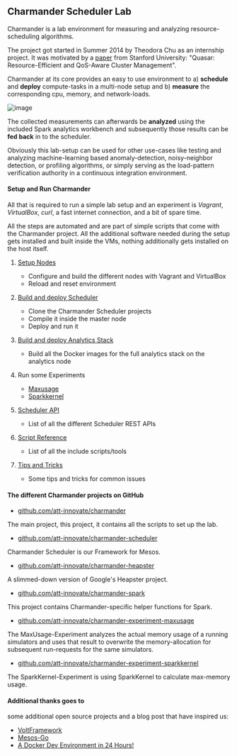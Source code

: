 Charmander Scheduler Lab
------------------------

Charmander is a lab environment for measuring and analyzing resource-scheduling algorithms.

The project got started in Summer 2014 by Theodora Chu as an internship project. It was motivated by a [paper][18] from
Stanford University: "Quasar: Resource-Efficient and QoS-Aware Cluster Management".

Charmander at its core provides an easy to use environment to a) **schedule** and **deploy** compute-tasks in a multi-node setup
and b) **measure** the corresponding cpu, memory, and network-loads.

![image](https://github.com/att-innovate/charmander/blob/master/docs/assets/CharmanderSchedulerLab.png?raw=true)

The collected measurements can afterwards be **analyzed** using the included Spark analytics workbench and subsequently
those results can be **fed back** in to the scheduler.

Obviously this lab-setup can be used for other use-cases like testing and analyzing machine-learning based anomaly-detection,
noisy-neighbor detection, or profiling algorithms, or simply serving as the load-pattern verification authority in a continuous integration environment.

#### Setup and Run Charmander

All that is required to run a simple lab setup and an experiment is _Vagrant_, _VirtualBox_, _curl_, a fast internet connection,
and a bit of spare time.

All the steps are automated and are part of simple scripts that come with the Charmander project. All the additional
software needed during the setup gets installed and built inside the VMs, nothing additionally gets installed on
the host itself.

1. [Setup Nodes][5]

    - Configure and build the different nodes with Vagrant and VirtualBox
    - Reload and reset environment

2. [Build and deploy Scheduler][6]

    - Clone the Charmander Scheduler projects
    - Compile it inside the master node
    - Deploy and run it

3. [Build and deploy Analytics Stack][8]

    - Build all the Docker images for the full analytics stack on the analytics node

4. Run some Experiments

    - [Maxusage][9]
    - [Sparkkernel][10]

5. [Scheduler API][12]

    - List of all the different Scheduler REST APIs

6. [Script Reference][13]

    - List of all the include scripts/tools

7. [Tips and Tricks][14]

    - Some tips and tricks for common issues



#### The different Charmander projects on GitHub


- [github.com/att-innovate/charmander][1]

The main project, this project, it contains all the scripts to set up the lab.

- [github.com/att-innovate/charmander-scheduler][2]

Charmander Scheduler is our Framework for Mesos.

- [github.com/att-innovate/charmander-heapster][3]

A slimmed-down version of Google's Heapster project.

- [github.com/att-innovate/charmander-spark][4]

This project contains Charmander-specific helper functions for Spark.

- [github.com/att-innovate/charmander-experiment-maxusage][9]

The MaxUsage-Experiment analyzes the actual memory usage of a running simulators
and uses that result to overwrite the memory-allocation for subsequent run-requests for the same simulators.

- [github.com/att-innovate/charmander-experiment-sparkkernel][10]

The SparkKernel-Experiment is using SparkKernel to calculate max-memory usage.


#### Additional thanks goes to

some additional open source projects and a blog post that have inspired us:
- [VoltFramework][15]
- [Mesos-Go][16]
- [A Docker Dev Environment in 24 Hours!][17]


[1]: https://github.com/att-innovate/charmander
[2]: https://github.com/att-innovate/charmander-scheduler
[3]: https://github.com/att-innovate/charmander-heapster
[4]: https://github.com/att-innovate/charmander-spark
[5]: https://github.com/att-innovate/charmander/blob/master/docs/SETUPNODES.md
[6]: https://github.com/att-innovate/charmander/blob/master/docs/SETUPSCHEDULER.md
[7]: https://github.com/att-innovate/charmander/blob/master/docs/SETUPSIMULATOR.md
[8]: https://github.com/att-innovate/charmander/blob/master/docs/SETUPANALYTICS.md
[9]: https://github.com/att-innovate/charmander-experiment-maxusage
[10]: https://github.com/att-innovate/charmander-experiment-sparkkernel
[11]: https://github.com/ibm-et/spark-kernel
[12]: https://github.com/att-innovate/charmander/blob/master/docs/SCHEDULERAPI.md
[13]: https://github.com/att-innovate/charmander/blob/master/docs/SCRIPTS.md
[14]: https://github.com/att-innovate/charmander/blob/master/docs/TRICKSTIPS.md
[15]: https://github.com/VoltFramework/volt
[16]: https://github.com/mesos/mesos-go
[17]: http://blog.relateiq.com/a-docker-dev-environment-in-24-hours-part-2-of-2/
[18]: http://web.stanford.edu/group/mast/cgi-bin/drupal/content/quasar-resource-efficient-and-qos-aware-cluster-management

